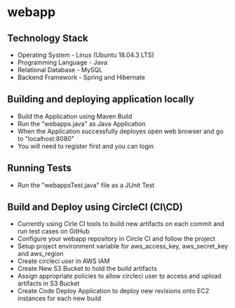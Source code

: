 # webapp

## Technology Stack
- Operating System - Linux (Ubuntu 18.04.3 LTS)
- Programming Language - Java
- Relational Database - MySQL
- Backend Framework - Spring and Hibernate

## Building and deploying application locally
- Build the Application using Maven Build
- Run the "webapps.java" as Java Application
- When the Application successfully deployes open web browser and go to "localhost:8080"
- You will need to register first and you can login

## Running Tests
- Run the "webappsTest.java" file as a JUnit Test

## Build and Deploy using CircleCI (CI\CD)
- Currently using Cirle CI tools to build new artifacts on each commit and run test cases on GitHub
- Configure your webapp repository in Circle CI and follow the project
- Setup project environment variable for aws_access_key, aws_secret_key and aws_region
- Create circleci user in AWS IAM
- Create New S3 Bucket to hold the build artifacts
- Assign appropriate policies to allow circleci user to access and upload artifacts in S3 Bucket
- Create Code Deploy Application to deploy new revisions onto EC2 instances for each new build
